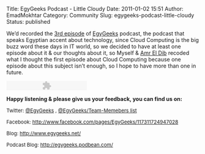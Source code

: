 Title: EgyGeeks Podcast - Little Cloudy
Date: 2011-01-02 15:51
Author: EmadMokhtar
Category: Community
Slug: egygeeks-podcast-little-cloudy
Status: published

We’d recorded the [3rd episode](http://egygeeks.podbean.com/2011/01/02/egygeeks-3-a-little-cloudy/)
of [EgyGeeks](http://www.egygeeks.net/) podcast, the podcast that speaks
Egyptian accent about technology, since Cloud Computing is the big buzz
word these days in IT world, so we decided to have at least one episode
about it & our thoughts about it, so Myself & [Amr El
Dib](http://www.twitter.com/AmrEldib) recoded what I thought the first
episode about Cloud Computing because one episode about this subject
isn’t enough, so I hope to have more than one in future.

<div>

<object classid="clsid:d27cdb6e-ae6d-11cf-96b8-444553540000" codebase="http://fpdownload.macromedia.com/pub/shockwave/cabs/flash/swflash.cab#version=6,0,0,0" width="210" height="25" id="mp3playerdarksmallv3" align="middle">
<param name="allowScriptAccess" value="sameDomain"></param><param name="movie" value="http://www.podbean.com/podcast-audio-video-blog-player/mp3playerdarksmallv3.swf?audioPath=http://egygeeks.podbean.com/mf/play/evjen/EgyGeeks_Podcast_003_2010_12_31_A_Little_Cloudy.mp3&amp;autoStart=no"></param><param name="quality" value="high"></param><param name="bgcolor" value="#ffffff"></param><param name="wmode" value="transparent"></param>
<embed src="http://www.podbean.com/podcast-audio-video-blog-player/mp3playerdarksmallv3.swf?audioPath=http://egygeeks.podbean.com/mf/play/evjen/EgyGeeks_Podcast_003_2010_12_31_A_Little_Cloudy.mp3&amp;autoStart=no" quality="high" width="210" height="25" name="mp3playerdarksmallv3" align="middle" allowscriptaccess="sameDomain" wmode="transparent" type="application/x-shockwave-flash" pluginspage="http://www.macromedia.com/go/getflashplayer">
</embed>
</embed>
</object>

</div>

**Happy listening & please give us your feedback, you can find us on:**

<font size="2">Twitter:
</font>[<font size="2">@EgyGeeks</font>](http://twitter.com/EgyGeeks)<font size="2">
, </font>[<font size="2">@EgyGeeks/Team-Memebers
list</font>](http://twitter.com/EgyGeeks/egygeeks-team)

<font size="2">Facebook:
</font>[<font size="2">http://www.facebook.com/pages/EgyGeeks/117311724947028</font>](http://www.facebook.com/pages/EgyGeeks/117311724947028 "http://www.facebook.com/pages/EgyGeeks/117311724947028")

<font size="2">Blog:
</font>[<font size="2">http://www.egygeeks.net/</font>](http://www.egygeeks.net/ "http://www.egygeeks.net/")

<font size="2">Podcast Blog:
</font>[<font size="2">http://egygeeks.podbean.com/</font>](http://egygeeks.podbean.com/ "http://egygeeks.podbean.com/")
